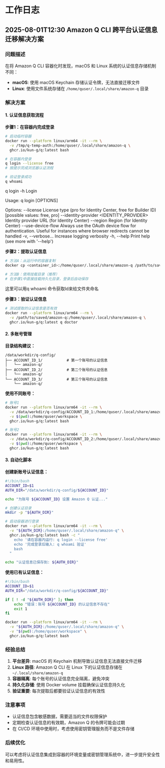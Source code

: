 # 工作日志

## 2025-08-01T12:30 Amazon Q CLI 跨平台认证信息迁移解决方案

### 问题描述
在将 Amazon Q CLI 容器化时发现，macOS 和 Linux 系统的认证信息存储机制不同：
- **macOS**: 使用 macOS Keychain 存储认证令牌，无法直接迁移文件
- **Linux**: 使用文件系统存储在 `/home/quser/.local/share/amazon-q` 目录

### 解决方案

#### 1. 认证信息获取流程

**步骤1：在容器内完成登录**
```bash
# 启动临时容器
docker run --platform linux/arm64 -it --rm \
  -v /tmp/q-temp-auth:/home/quser/.local/share/amazon-q \
  ghcr.io/kun-g/q:latest bash

# 在容器内登录
q login --license free
# 按提示完成浏览器认证流程

# 验证登录成功
q whoami
```
q login -h
Login

Usage: q login [OPTIONS]

Options:
      --license <LICENSE>
          License type (pro for Identity Center, free for Builder ID) [possible values: free, pro]
      --identity-provider <IDENTITY_PROVIDER>
          Identity provider URL (for Identity Center)
      --region <REGION>
          Region (for Identity Center)
      --use-device-flow
          Always use the OAuth device flow for authentication. Useful for instances where browser
          redirects cannot be handled
  -v, --verbose...
          Increase logging verbosity
  -h, --help
          Print help (see more with '--help')

**步骤2：提取认证信息**
```bash
# 方法A：从运行中的容器复制
docker cp <container_id>:/home/quser/.local/share/amazon-q /path/to/save/

# 方法B：使用挂载目录（推荐）
# 在步骤1中直接挂载持久化目录，登录后自动保存
```
这里可以用q whoami 命令获取Id来给文件夹命名

**步骤3：验证认证信息**
```bash
# 测试提取的认证信息是否有效
docker run --platform linux/arm64 --rm \
  -v /path/to/saved/amazon-q:/home/quser/.local/share/amazon-q \
  ghcr.io/kun-g/q:latest q doctor
```

#### 2. 多账号管理

**目录结构建议：**
```
/data/workdir/q-config/
├── ACCOUNT_ID_1/           # 第一个账号的认证信息
│   └── amazon-q/
├── ACCOUNT_ID_2/           # 第二个账号的认证信息
│   └── amazon-q/
└── ACCOUNT_ID_3/           # 第三个账号的认证信息
    └── amazon-q/
```

**使用不同账号：**
```bash
# 账号1
docker run --platform linux/arm64 -it --rm \
  -v /data/workdir/q-config/ACCOUNT_ID_1:/home/quser/.local/share/amazon-q \
  -v $(pwd):/home/quser/workspace \
  ghcr.io/kun-g/q:latest bash

# 账号2  
docker run --platform linux/arm64 -it --rm \
  -v /data/workdir/q-config/ACCOUNT_ID_2:/home/quser/.local/share/amazon-q \
  -v $(pwd):/home/quser/workspace \
  ghcr.io/kun-g/q:latest bash
```

#### 3. 自动化脚本

**创建新账号认证信息：**
```bash
#!/bin/bash
ACCOUNT_ID=$1
AUTH_DIR="/data/workdir/q-config/${ACCOUNT_ID}"

echo "为账号 ${ACCOUNT_ID} 设置 Amazon Q 认证..."

# 创建认证目录
mkdir -p "${AUTH_DIR}"

# 启动容器进行登录
docker run --platform linux/arm64 -it --rm \
  -v "${AUTH_DIR}:/home/quser/.local/share/amazon-q" \
  ghcr.io/kun-g/q:latest bash -c "
    echo '请在容器内运行: q login --license free'
    echo '完成登录后输入: q whoami 验证'
    bash
  "

echo "认证信息已保存到: ${AUTH_DIR}"
```

**使用已有认证信息：**
```bash
#!/bin/bash
ACCOUNT_ID=$1
AUTH_DIR="/data/workdir/q-config/${ACCOUNT_ID}"

if [ ! -d "${AUTH_DIR}" ]; then
    echo "错误：账号 ${ACCOUNT_ID} 的认证信息不存在"
    exit 1
fi

docker run --platform linux/arm64 -it --rm \
  -v "${AUTH_DIR}:/home/quser/.local/share/amazon-q" \
  -v "$(pwd):/home/quser/workspace" \
  ghcr.io/kun-g/q:latest bash
```

### 经验总结

1. **平台差异**: macOS 的 Keychain 机制导致认证信息无法直接文件迁移
2. **Linux 路径**: Amazon Q CLI 在 Linux 下的认证信息存储在 `~/.local/share/amazon-q`
3. **容器隔离**: 每个账号的认证信息完全隔离，避免冲突
4. **持久化存储**: 使用 Docker volume 挂载确保认证信息持久化
5. **验证重要**: 每次提取后都要验证认证信息的有效性

### 注意事项

- 认证信息包含敏感数据，需要适当的文件权限保护
- 定期检查认证信息的有效期，Amazon Q 的令牌可能会过期
- 在 CI/CD 环境中使用时，考虑使用密钥管理服务而不是文件存储

### 后续优化

可以考虑将认证信息集成到容器的环境变量或密钥管理系统中，进一步提升安全性和易用性。